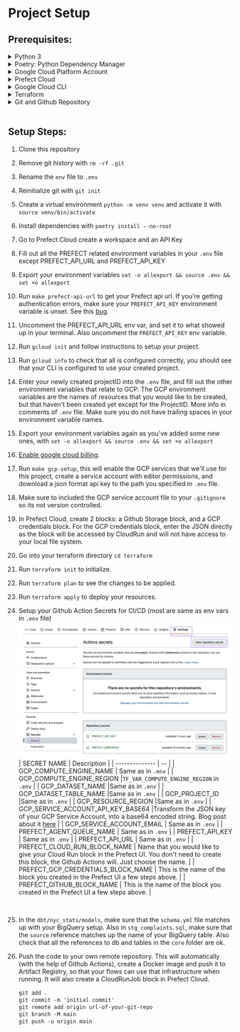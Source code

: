 # Project Setup

## Prerequisites:

<details>
<summary>Python 3</summary>

This project was tested with Python 3.11. Use a [Python version manager](https://realpython.com/intro-to-pyenv/) and a [virtual environment](https://realpython.com/python-virtual-environments-a-primer/) to install your dependencies.

</details>

<details>
<summary>Poetry: Python Dependency Manager</summary>

To install Poetry you can view the [installation instructions here](https://python-poetry.org/docs).

</details>

<details>
<summary>Google Cloud Platform Account</summary>

Sign up for a free test account [here](https://cloud.google.com/free/), and enable billing.

</details>

<details>
<summary>Prefect Cloud</summary>

Sign up for a free account [here](https://www.prefect.io).

</details>

<details>
<summary>Google Cloud CLI</summary>

Installation instruction for `gcloud` [here](https://cloud.google.com/sdk/docs/install-sdk).

</details>

<details>
<summary>Terraform</summary>

You can view the [installation instructions for Terraform here](https://developer.hashicorp.com/terraform/downloads?ajs_aid=f70c2019-1bdc-45f4-85aa-cdd585d465b4&product_intent=terraform)

</details>

<details>
<summary>Git and Github Repository</summary>

To install git, check out instructions [here](https://git-scm.com/book/en/v2/Getting-Started-Installing-Git).
Creation steps for a [remote github repository here](https://docs.github.com/en/get-started/quickstart/create-a-repo).

</details>

</br>

## Setup Steps:

1. Clone this repository
1. Remove git history with `rm -rf .git`
1. Rename the `env` file to `.env`
1. Reinitialize git with `git init`</br>
1. Create a virtual environment `python -m venv venv` and activate it with `source venv/bin/activate`
1. Install dependencies with `poetry install --no-root`
1. Go to Prefect Cloud create a workspace and an API Key
1. Fill out all the PREFECT related environment variables in your `.env` file except PREFECT_API_URL and PREFECT_API_KEY
1. Export your environment variables `set -o allexport && source .env && set +o allexport`
1. Run `make prefect-api-url` to get your Prefect api url. If you're getting authentication errors, make sure your `PREFECT_API_KEY` environment variable is unset. See this [bug](https://github.com/PrefectHQ/prefect/issues/7797).
1. Uncomment the PREFECT_API_URL env var, and set it to what showed up in your terminal. Also uncomment the `PREFECT_API_KEY` env variable.
1. Run `gcloud init` and follow instructions to setup your project. </br>
1. Run `gcloud info` to check that all is configured correctly, you should see that your CLI is configured to use your created project.
1. Enter your newly created projectID into the `.env` file, and fill out the other environment variables that relate to GCP. The GCP environment variables are the names of resources that you would like to be created, but that haven't been created yet except for the ProjectID. More info in comments of `.env` file. Make sure you do not have trailing spaces in your environment variable names.
1. Export your environment variables again as you've added some new ones, with `set -o allexport && source .env && set +o allexport`
1. [Enable google cloud billing](https://support.google.com/googleapi/answer/6158867?hl=en).
1. Run `make gcp-setup`, this will enable the GCP services that we'll use for this project, create a service account with editor permissions, and download a json format api key to the path you specified in `.env` file.
1. Make sure to included the GCP service account file to your `.gitignore` so its not version controlled.
1. In Prefect Cloud, create 2 blocks: a Github Storage block, and a GCP credentials block. For the GCP credentials block, enter the JSON directly as the block will be accessed by CloudRun and will not have access to your local file system.
1. Go into your terraform directory `cd terraform`
1. Run `terraform init` to initialize.
1. Run `terraform plan` to see the changes to be applied.
1. Run `terraform apply` to deploy your resources.
1. Setup your Github Action Secrets for CI/CD (most are same as env vars in `.env` file)</br>
   ![github action secrets](/utilities/images/github-action-secrets.png)
   | SECRET NAME | Description |
   | -------------- | -- |
   | GCP_COMPUTE_ENGINE_NAME | Same as in `.env` |
   | GCP_COMPUTE_ENGINE_REGION |`TF_VAR_COMPUTE_ENGINE_REGION` in `.env` |
   | GCP_DATASET_NAME |Same as in `.env` |
   | GCP_DATASET_TABLE_NAME |Same as in `.env` |
   | GCP_PROJECT_ID |Same as in `.env` |
   | GCP_RESOURCE_REGION |Same as in `.env` |
   | GCP_SERVICE_ACCOUNT_API_KEY_BASE64 |Transform the JSON key of your GCP Service Account, into a base64 encoded string. Blog post about it [here](https://medium.com/@verazabeida/using-json-in-your-github-actions-when-authenticating-with-gcp-856089db28cf) |
   | GCP_SERVICE_ACCOUNT_EMAIL | Same as in `.env` |
   | PREFECT_AGENT_QUEUE_NAME | Same as in `.env` |
   | PREFECT_API_KEY | Same as in `.env` |
   | PREFECT_API_URL | Same as in `.env` |
   | PREFECT_CLOUD_RUN_BLOCK_NAME | Name that you would like to give your Cloud Run block in the Prefect UI. You don't need to create this block, the Github Actions will. Just choose the name. |
   | PREFECT_GCP_CREDENTIALS_BLOCK_NAME | This is the name of the block you created in the Prefect UI a few steps above. |
   | PREFECT_GITHUB_BLOCK_NAME | This is the name of the block you created in the Prefect UI a few steps above. |

   </br>

1. In the `dbt/nyc_stats/models`, make sure that the `schema.yml` file matches up with your BigQuery setup. Also in `stg_complaints.sql`, make sure that the `source` reference matches up the name of your BigQuery table. Also check that all the references to db and tables in the `core` folder are ok.
1. Push the code to your own remote repository. This will automatically (with the help of Github Actions), create a Docker image and push it to Artifact Registry, so that your flows can use that infrastructure when running. It will also create a CloudRunJob block in Prefect Cloud. </br>

   ```
   git add .
   git commit -m 'initial commit'
   git remote add origin url-of-your-git-repo
   git branch -M main
   git push -u origin main
   ```

</br>
